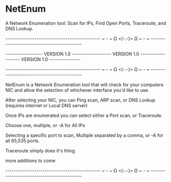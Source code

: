 # NetEnum
A Network Enumeration tool: Scan for IPs, Find Open Ports, Traceroute, and DNS Lookup.

---------------------------------------------- ~ - ~ Ω <(-.-)> Ω ~ - ~ --------------------------------------------

------------------ VERSION 1.0 ------------------- VERSION 1.0 ------------------- VERSION 1.0 ---------------

---------------------------------------------- ~ - ~ Ω <(-.-)> Ω ~ - ~ --------------------------------------------
 
NetEnum is a Network Enumeration tool that will check for your computers NIC and allow the selection of whichever interface you'd like to use.

After selecting your NIC, you can Ping scan, ARP scan, or DNS Lookup (requires internet or Local DNS server)

Once IPs are enumerated you can select either a Port scan, or Traceroute.

Choose one, multiple, or -A for All IPs 

Selecting a specific port to scan, Multiple separated by a comma, or -A for all 65,535 ports.

Traceroute simply does it's thing.

more additions to come

---------------------------------------------- ~ - ~ Ω <(-.-)> Ω ~ - ~ --------------------------------------------
